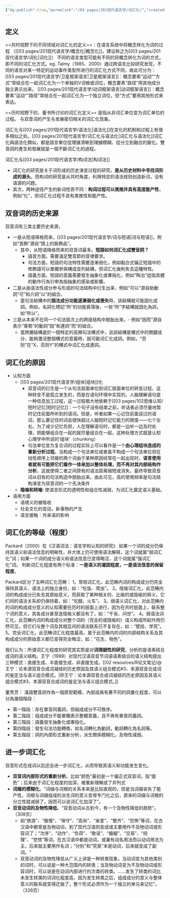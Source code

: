 ```yaml
---
{"dg-publish":true,"permalink":"/03 pages/201现代语言学/词汇化/","created":"2024-12-17T14:24:02.924+08:00","updated":"2025-03-02T18:57:57.387+08:00"}
---
```


## 定义
==共时视野下的不同领域对词汇化的定义==：在语言系统中将概念转化为词的过程 （[[03 pages/201现代语言学/概念化\|概念化]]，建议称之为[[03 pages/201现代语言学/词化\|词化]]）
不同的语言类型可能有不同的将概念转化为词的方式，即不同的词汇化方式。eg. Talmy（1985、2000）通过跨语言比较研究发现，不同的语言对某一特定的运动事件类型所进行的词汇化方式不同，故此可分为：
    [[03 pages/201现代语言学/卫星框架语言\|卫星框架语言]]：概念要素“运动”“方式”常结合在一起词汇化为一个单独的V词根或词位，概念要素“路径”用其他成分独立表示出来。
    [[03 pages/201现代语言学/动词框架语言\|动词框架语言]]：概念要素“运动”“路径”常结合在一起词汇化为一个独立词位，但“方式”要用其他形式来表达。


==历时视野下的、董书所讨论的词汇化定义==
是指从非词汇单位变为词汇单位的过程。
与双音词的产生与发展密切相关的词汇化现象。

词汇化与[[03 pages/201现代语言学/语法化\|语法化]]在变化的机制和过程上有很多相似之处。[[03 pages/201现代语言学/词汇化与语法化\|词汇化与语法化]]词汇化與語法化類似，都是語言單位從理據清晰到理據模糊、從分立到融合的變化。雙音詞的產生和發展就是一個不斷词汇化的過程。

词汇化与[[03 pages/201现代语言学/构词法\|构词法]]
- 词汇化的研究是关于词形成的历史演变过程的研究，**是从历史材料中寻找词形成的源头**。而构词的研究是从共时角度，利用特定的语法规则创造新词，没有语源的问题。
- 其次，两种途径产生的新词性质不同：**构词过程可以类推并具有高度能产性**，例如“化”，但词汇化过程不具有类推性和能产性。


## 双音词的历史来源
双音词有三类主要历史来源，
- 一是从短语降格而来，[[03 pages/201现代语言学/词与短语\|词与短语]]，例如“首飾”源自“頭上的裝飾品”。
	- 其中，从短语降格而来的双音词最多。**短語如何词汇化成雙音詞？**
		- 語音方面，需要滿足雙音節的音律要求。
		- 句法方面，短語的句法特性需要逐漸弱化，例如黏合式偏正短語中的修飾語可以單獨參與構成並列結構，但词汇化後則失去這種特性。
		- 語義方面，短語的意義需要發生抽象化或專指化，例如“陶冶”從指具體的動作行為引申為指抽象的感染或影響。
- 二是从由语法性成分参与形成的句法结构中衍生出来，例如“可以”源自助動詞“可”和介詞“以”的組合。
	- 當句法結構中的**語法成分功能逐漸弱化或喪失**時，該結構就可能固化成詞。例如，名詞化標記“所”的功能衰落後，一些“所”字結構就固化為詞，如“所以”。
- 三是从本来不在同一个句法层次上的跨层结构中脱胎出来。- 例如“因而”源自表示“乘勢”的動詞“因”和連詞“而”的組合。
	- 當跨層結構處於一個特定的高頻句法構式中，且該結構是構式中的關鍵成分，能夠激活整個構式的意義時，就可能词汇化成詞。例如，“否则”在“X，否则Y”的構式中词汇化成連詞。


## 词汇化的原因
- 认知方面
	- [[03 pages/201现代语言学/组块\|组块]]化
		- 双音词的衍生是一个从句法层面单位到词汇层面单位的转变过程，这种转变不是孤立发生的，而是在语句环境中实现的。人脑理解语句是一种信息加工过程，这一过程极大地依赖于[[03 pages/102思维认知/短时记忆\|短时记忆]]：一个句子没有结束之前，听话者必须尽量地暂时记住前面所听到的语词。但是，听者如果一心记住前面说过的语词，那么要记住的词会很快超过人脑短时记忆能力的限度——七个左右。为了减少记忆负担，人在理解语句时，都是一边听一边及时处理，把能够组合在一起的就尽量组合在一起，这种处理方式就是认知心理学中所说的‘组块’（chunking）
		- 句法单位变为复合词的过程实际上可以看作是一个**由心理组块造成的重新分析过程**。当构成一个句法单位或者虽不构成一个句法单位但在线性顺序上邻接的两个词由于某种原因经常在一起出现时，**语言使用者就有可能把它们看作一体来加以整体处理，而不再对其内部结构作分析**，这就使得二者之间原有的语法距离缩短或消失，最终导致双音词从旧有的句法构造中脱胎出来。由此可见，高的使用频率是句法结构演变为双音词的一个先决条件
	-  **隐喻和转喻**: 使语言形式的透明性和组合性减弱，为词汇化奠定语义基础。
- 语用方面
	- 语境义的被吸收
	- 社会文化的变动，新事物的产生
	- 语言接触：外来语的影响

## 词汇化的等级（程度）
Packard（2000）在《汉语词法：语言学和认知的研究》
如果一个词的成分仍保持其语义和语法信息的明晰性，并大体上仍可使用语法解释，这个词就属“弱词汇化”词；如果一个词的成分语义和语法信息已变得晦涩，这个词就属“强词汇化”词。
判断词汇化程度有两个标准：**一是语义的凝固程度，一是语法信息的保留程度**。

Packard区分了五种词汇化范畴：
1。常规词汇化，此范畴内词的构成成分仍完全保持其语义、语法上的独立身份，如：“吃饭、爬虫”。
2。隐喻词汇化，此范畴内词的构成成分已失去其原始意义，而获取了某种相关的、比喻的或隐喻的释义，它们间的语法关系却仍保持着，如：“吃醋、火车”。
3。弱语义词汇化，对此范畴内的词的构成成分意义的认知需要在历时的层面上进行，因为在共时层面上，联系整个词的意义，其各成分甚至连隐喻义都没有了，如：“千张、问世”。
4。弱语法词汇化，此范畴内词的构成成分对整个词的（完全的或隐喻的）语义构成所起作用仍然可见，但它们与整个词及其相互间的语法联系已不复存在，如：“壁挂、学究”。
5。完全词汇化，此范畴词汇化程度最高，属于此范畴内的词的内部结构关系及其构成成分的原始意义都已变得完全晦涩，如：“花生、物色”。

我们认为：所谓词汇化程度的研究其实质是对**词理据性的研究**，分析的是语素结合成词的语义结构。王宁（1999）对现代汉语双音节词语语素结合的语义结构提出三种模式：直接生成、半直接生成、非直接生成。[[02 resources/R论文笔记/@王宁：论本源双音合成词凝结的历史原因及其语义组合模式#3、本源双音合成词的鉴定法与语义组合模式。\|@王宁：论本源双音合成词凝结的历史原因及其语义组合模式#3、本源双音合成词的鉴定法与语义组合模式。]]

董秀芳：
漢語雙音詞作為一個原型範疇，內部成員有著不同的詞彙化程度，可以分為幾個階段：
- 第一階段：存在單音同義詞，但組成成分不可換序。
- 第二階段：组成成分不能單獨表示整體意義，且不再有單音同義詞。
- 第三階段：語義發生抽象化或專指化。
- 第四階段：發生句法功能轉換，如名词轉化為動詞，動詞轉化為名詞等。
- 第五階段：詞的內部形式重新分析，派生關係模糊化，及物性減弱。

## 进一步词汇化 

双音形式在成词以后还会进一步词汇化，从而导致其语义和功能发生变化。
- **双音词内部形式的重新分析**。比如“颜色”最初是一个偏正式双音词，指“面色”；后来由于词汇化程度的加深，被重新理解成了并列式
- **词缀的模糊化**。“词缀与词根的关系本来是比较直观的，但是当词缀丧失了能产性，词根与词缀组成的派生词的意义变得专门化之后，原来的词缀与词根的分立性就减弱了，因而可以说词汇化加深了”。
- **双音动词的及物性降低**。“双音动词从古到今，有一个及物性降低的趋势”。（308页）
	- 如“旅游”、“傲慢”、“保守”、“高尚”、“亲爱”、“整齐”、“恐怖”等词，在古汉语中都曾是及物动词，到了现代汉语则变成或主要用作不及物动词或形容词了；“次序”、“动作”、“负荷”、“歌谣”、“婚姻”、“交易”、“经理”、“觉悟”等词，在古汉语中都是动词，或兼有动名用法而以动词用法为主，后来就主要用作名词；“分别”和“究竟”本是动词，后来就变成了副词。“
	- 双音动词的及物性降低从广义上讲是一种转类现象，当动词变为其他类别的词时，可以说是一种大范围内的转类；当及物动词变为不及物动词或形容词时，可以说是在动词内部进行的次类的转类。……发生了转类的词比未发生转类的词词化程度高，因为发生转类之后，组成成分的意义与整体意义的联系就变得迂曲了，整个形式必须作为一个独立的单元来记忆”。（326页）
